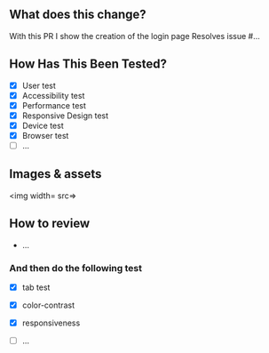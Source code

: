 ## What does this change?
With this PR I show the creation of the login page 
Resolves issue #...

<!-- A PR should have enough detail to be understandable far in the future. e.g. what is the problem/why is the change needed, how does it solve it, and any questions or points of discussion. Prefer copying information from a GitHub issue over linking to it; the card may not always exist and reviewers may not have access to the board. -->


## How Has This Been Tested?

- [x] User test
- [x] Accessibility test
- [x] Performance test
- [x] Responsive Design test
- [x] Device test
- [x] Browser test
- [ ] ...

## Images & assets
<img width=  src=>
<!-- Usually only applicable to UI changes, what did it look like before and what will it look like after? -->


## How to review
- ...


### And then do the following test

- [x] tab test
- [x] color-contrast
- [x] responsiveness
- [ ] ...


<!-- Provide instructions to help others verify the change. This could be "On PROD, do X and witness Y. On this branch, do X and witness Z. " -->
